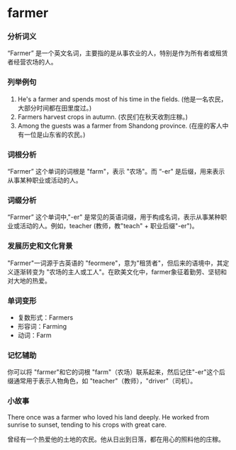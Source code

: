 # farmer

### 分析词义

  

“Farmer” 是一个英文名词，主要指的是从事农业的人，特别是作为所有者或租赁者经营农场的人。

  

### 列举例句

  

1.  He's a farmer and spends most of his time in the fields. (他是一名农民，大部分时间都在田里度过。)
2.  Farmers harvest crops in autumn. (农民们在秋天收割庄稼。)
3.  Among the guests was a farmer from Shandong province. (在座的客人中有一位是山东省的农民。)

  

### 词根分析

  

“Farmer” 这个单词的词根是 "farm"，表示 "农场"。而 “-er" 是后缀，用来表示从事某种职业或活动的人。

  

### 词缀分析

  

“Farmer” 这个单词中,"-er" 是常见的英语词缀，用于构成名词，表示从事某种职业或活动的人。例如，teacher (教师，教"teach" + 职业后缀"-er")。

  

### 发展历史和文化背景

  

"Farmer"一词源于古英语的 "feormere"，意为"租赁者"，但后来的语境中，其定义逐渐转变为 "农场的主人或工人"。在欧美文化中，farmer象征着勤劳、坚韧和对大地的热爱。

  

### 单词变形

  

*   复数形式：Farmers
*   形容词：Farming
*   动词：Farm

  

### 记忆辅助

  

你可以将 "farmer"和它的词根 "farm"（农场）联系起来，然后记住"-er"这个后缀通常用于表示人物角色，如 "teacher"（教师），"driver"（司机）。

  

### 小故事

  

There once was a farmer who loved his land deeply. He worked from sunrise to sunset, tending to his crops with great care.

  

曾经有一个热爱他的土地的农民。他从日出到日落，都在用心的照料他的庄稼。
